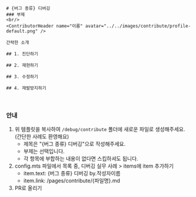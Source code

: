 ```
# {버그 종류} 디버깅
### 부제
<br/>
<ContributorHeader name="이름" avatar="../../images/contribute/profile-default.png" />

간략한 소개

## 1. 진단하기

## 2. 재현하기

## 3. 수정하기

## 4. 재발방지하기
```
<br/>


### 안내
1. 위 템플릿을 복사하여 `/debug/contribute` 폴더에 새로운 파일로 생성해주세요. (간단한 사례도 환영해요)
    - 제목은 "{버그 종류} 디버깅"으로 작성해주세요.
    - 부제는 선택입니다.
    - 각 항목에 부합하는 내용이 없다면 스킵하셔도 됩니다.
2. config.mts 파일에서 목록 중, 디버깅 실무 사례 > items에 item 추가하기
    - item.text: {버그 종류} 디버깅 by.작성자이름
    - item.link: /pages/contribute/{파일명}.md
3. PR로 올리기